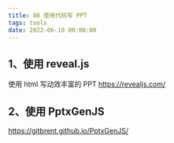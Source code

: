 ```yaml
---
title: 08 使用代码写 PPT
tags: tools
date: 2022-06-10 00:00:00
---
```


## 1、使用 reveal.js

使用 html 写动效丰富的 PPT https://revealjs.com/

## 2、使用 PptxGenJS

https://gitbrent.github.io/PptxGenJS/